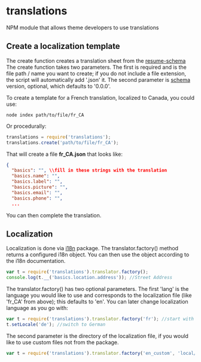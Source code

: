 translations
============

NPM module that allows theme developers to use translations

## Create a localization template
The create function creates a translation sheet from the [resume-schema](https://github.com/jsonresume/resume-schema)
The create function takes two parameters.  The first is required and is the file path / name you want to create; if you do not include a file extension, the script will automatically add '.json' it.  The second parameter is [schema](https://github.com/jsonresume/resume-schema/releases) version, optional, which defaults to '0.0.0'.

To create a template for a French translation, localized to Canada, you could use:
```
node index path/to/file/fr_CA
```

Or procedurally:
```javascript
translations = require('translations');
translations.create('path/to/file/fr_CA');
```

That will create a file **fr_CA.json** that looks like:

```json
{
  "basics": "", \\fill in these strings with the translation
  "basics.name": "",
  "basics.label": "",
  "basics.picture": "",
  "basics.email": "",
  "basics.phone": "",
  ...
```
You can then complete the translation.

## Localization

Localization is done via [i18n](https://github.com/mashpie/i18n-node) package. The translator.factory() method returns a configured i18n object.  You can then use the object according to the i18n documentation.

```javascript
var t = require('translations').translator.factory();
console.log(t.__('basics.location.address')); //Street Address
```

The translator.factory() has two optional parameters.  The first 'lang' is the language you would like to use and corresponds to the localization file (like 'fr_CA' from above); this defaults to 'en'.  You can later change localization language as you go with:

```javascript
var t = require('translations').translator.factory('fr'); //start with French
t.setLocale('de'); //switch to German
```

The second parameter is the directory of the localization file, if you would like to use custom files not from the package.
```javascript
var t = require('translations').translator.factory('en_custom', 'local/file/path');
```
